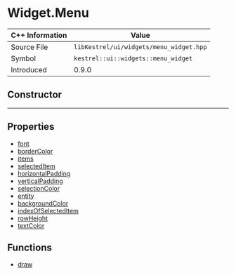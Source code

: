
# Widget.Menu

| C++ Information | Value |
| --- | --- |
| Source File | `libKestrel/ui/widgets/menu_widget.hpp` |
| Symbol | `kestrel::ui::widgets::menu_widget` |
| Introduced | 0.9.0 |

## Constructor

---

## Properties

 - [font](font.md)
 - [borderColor](borderColor.md)
 - [items](items.md)
 - [selectedItem](selectedItem.md)
 - [horizontalPadding](horizontalPadding.md)
 - [verticalPadding](verticalPadding.md)
 - [selectionColor](selectionColor.md)
 - [entity](entity.md)
 - [backgroundColor](backgroundColor.md)
 - [indexOfSelectedItem](indexOfSelectedItem.md)
 - [rowHeight](rowHeight.md)
 - [textColor](textColor.md)

## Functions

 - [draw](draw.md)

